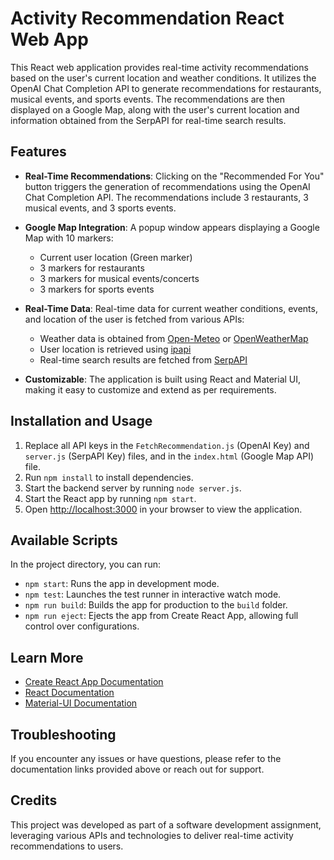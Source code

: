 # Activity Recommendation React Web App

This React web application provides real-time activity recommendations based on the user's current location and weather conditions. It utilizes the OpenAI Chat Completion API to generate recommendations for restaurants, musical events, and sports events. The recommendations are then displayed on a Google Map, along with the user's current location and information obtained from the SerpAPI for real-time search results.

## Features

- **Real-Time Recommendations**: Clicking on the "Recommended For You" button triggers the generation of recommendations using the OpenAI Chat Completion API. The recommendations include 3 restaurants, 3 musical events, and 3 sports events.
  
- **Google Map Integration**: A popup window appears displaying a Google Map with 10 markers:
  - Current user location (Green marker)
  - 3 markers for restaurants
  - 3 markers for musical events/concerts
  - 3 markers for sports events
  
- **Real-Time Data**: Real-time data for current weather conditions, events, and location of the user is fetched from various APIs:
  - Weather data is obtained from [Open-Meteo](https://open-meteo.com/) or [OpenWeatherMap](https://openweathermap.org/api)
  - User location is retrieved using [ipapi](https://ipapi.co/json/)
  - Real-time search results are fetched from [SerpAPI](https://serpapi.com/dashboard)
  
- **Customizable**: The application is built using React and Material UI, making it easy to customize and extend as per requirements.

## Installation and Usage

1. Replace all API keys in the `FetchRecommendation.js` (OpenAI Key) and `server.js` (SerpAPI Key) files, and in the `index.html` (Google Map API) file.
2. Run `npm install` to install dependencies.
3. Start the backend server by running `node server.js`.
4. Start the React app by running `npm start`.
5. Open [http://localhost:3000](http://localhost:3000) in your browser to view the application.

## Available Scripts

In the project directory, you can run:

- `npm start`: Runs the app in development mode.
- `npm test`: Launches the test runner in interactive watch mode.
- `npm run build`: Builds the app for production to the `build` folder.
- `npm run eject`: Ejects the app from Create React App, allowing full control over configurations.

## Learn More

- [Create React App Documentation](https://facebook.github.io/create-react-app/docs/getting-started)
- [React Documentation](https://reactjs.org/docs/getting-started.html)
- [Material-UI Documentation](https://mui.com/getting-started/usage/)

## Troubleshooting

If you encounter any issues or have questions, please refer to the documentation links provided above or reach out for support.

## Credits

This project was developed as part of a software development assignment, leveraging various APIs and technologies to deliver real-time activity recommendations to users.

